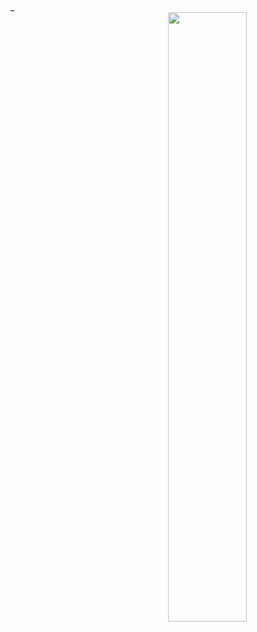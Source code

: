 <head>
  <meta charset="UTF-8">
  <link href="https://fonts.googleapis.com/css2?family=Quicksand:wght@400;500;600;700&display=swap" rel="stylesheet">
  <link rel="stylesheet" href="css/main.css">
</head>

<body>
  <div class="Main-Text">
    <h1 class="main" id="main"></h1>
    <span class="flashing-underscore">_</span>
  </div>

  <script src="assets/main.js"></script>
</body>

<img width="50%" align="right" src="https://github-readme-stats.vercel.app/api?username=glitchtest51&bg_color=30,331378,090c4a&title_color=a074fc&text_color=aaa&show_icons=true&cache_seconds=14400&include_all_commits=true&show=reviews,discussions_started,discussions_answered">
